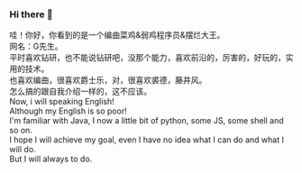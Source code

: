 ### Hi there 👋

<!--
**BuguBuguNooo/BuguBuguNooo** is a ✨ _special_ ✨ repository because its `README.md` (this file) appears on your GitHub profile.

Here are some ideas to get you started:

- 🔭 I’m currently working on ...
- 🌱 I’m currently learning ...
- 👯 I’m looking to collaborate on ...
- 🤔 I’m looking for help with ...
- 💬 Ask me about ...
- 📫 How to reach me: ...
- 😄 Pronouns: ...
- ⚡ Fun fact: ...
-->
哇！你好，你看到的是一个编曲菜鸡&弱鸡程序员&摆烂大王。
<br/>
网名：G先生。
<br/>
平时喜欢钻研，也不能说钻研吧，没那个能力，喜欢前沿的，厉害的，好玩的，实用的技术。
<br/>
也喜欢编曲，很喜欢爵士乐，对，很喜欢裘德，藤井风。
<br/>
怎么搞的跟自我介绍一样的，这不应该。
<br/>
Now, i will speaking English!
<br/>
Although my English is so poor!
<br/>
I'm familiar with Java, I now a little bit of python, some JS, some shell and so on.
<br/>
I hope I will achieve my goal, even I have no idea what I can do and what I will do.
<br/>
But I will always to do.
